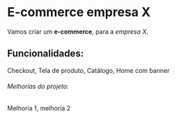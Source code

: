 # E-commerce empresa X

Vamos criar um **e-commerce**, para a *empresa X*.

 ## Funcionalidades:

Checkout, Tela de produto, Catálogo, Home com banner


###### Melhorias do projeto:

Melhoria 1, melhoria 2
